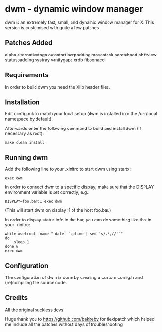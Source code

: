 dwm - dynamic window manager
============================
dwm is an extremely fast, small, and dynamic window manager for X.
This version is customised with quite a few patches

Patches Added
-------------
alpha
alternativetags
autostart
barpadding
movestack
scratchpad
shiftview
statuspadding
systray
vanitygaps
xrdb
fibbonacci 

Requirements
------------
In order to build dwm you need the Xlib header files.


Installation
------------
Edit config.mk to match your local setup (dwm is installed into
the /usr/local namespace by default).

Afterwards enter the following command to build and install dwm (if
necessary as root):

    make clean install


Running dwm
-----------
Add the following line to your .xinitrc to start dwm using startx:

    exec dwm

In order to connect dwm to a specific display, make sure that
the DISPLAY environment variable is set correctly, e.g.:

    DISPLAY=foo.bar:1 exec dwm

(This will start dwm on display :1 of the host foo.bar.)

In order to display status info in the bar, you can do something
like this in your .xinitrc:

    while xsetroot -name "`date` `uptime | sed 's/.*,//'`"
    do
    	sleep 1
    done &
    exec dwm


Configuration
-------------
The configuration of dwm is done by creating a custom config.h
and (re)compiling the source code.

Credits
-------
All the original suckless devs

Huge thank you to https://github.com/bakkeby for flexipatch which helped me include all the patches without days of troubleshooting  